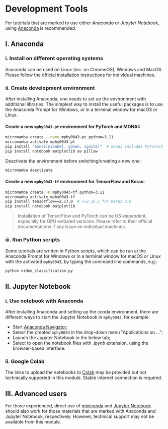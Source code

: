 # Development Tools

For tutorials that are marked to use either *Anaconda* or *Jupyter Notebook*, using [Anaconda](https://docs.anaconda.com/anaconda/) is recommended.


## I. Anaconda

### i. Install on different operating systems
Anaconda can be used on Linux (inc. on ChromeOS), Windows and MacOS. Please follow the [official installation instructions](https://docs.anaconda.com/anaconda/install/) for individual machines.

### ii. Create development environment
After installing Anaconda, one needs to set up the environment with additional libraries. The simplest way to install the useful packages is to use the Anaconda Prompt for Windows, or in a terminal window for macOS or Linux. 

#### Create a new `mphy0043-pt` environment for PyTorch and MONAI:
```bash
micromamba create --name mphy0043-pt python=3.11
micromamba activate mphy0043-pt 
pip install "monai[nibabel, gdown, ignite]"  # monai includes PyTorcch
pip install notebook matplotlib av pillow
```
Deactivate the environment before switching/creating a new one:
```bash
micromamba deactivate 
```


#### Create a new `mphy0043-tf` environment for TensorFlow and Keras:
```bash
micromamba create -n mphy0043-tf python=3.11
micromamba activate mphy0043-tf
pip install tensorflow==2.17.0  # >=2.16.1 for Keras 3.0 
pip install notebook matplotlib 
```

> Installation of TensorFlow and PyTorch can be OS-dependent, especially for GPU-enbaled versions. Please refer to their official documentations if any issue on individual machines.

### iii. Run Python scripts
Some tutorials are written in Python scripts, which can be run at the Anaconda Prompt for Windows or in a terminal window for macOS or Linux with the activated `mphy0043`, by typing the command line commands, e.g.:
```bash
python video_classification.py
```


## II. Jupyter Notebook

### i. Use notebook with Anaconda
After installing Anaconda and setting up the conda environment, there are different ways to start the Jupyter Notebook in `mphy0043`, for example:

- Start [Anaconda Navigator](https://docs.anaconda.com/anaconda/navigator/index.html);
- Select the created `mphy0043` in the drop-down menu "Applications on ...";
- Launch the Jupyter Notebook in the below tab; 
- Select to open the notebook files with _.ipynb_ extension, using the browser-based interface.

### ii. Google Colab
The links to upload the notebooks to [Colab](https://research.google.com/colaboratory/) may be provided but not technically supported in this module. Stable internet connection is required. 


## III. Advanced users
For those experienced, direct use of [miniconda](https://docs.conda.io/en/latest/miniconda.html) and [Jupyter Notebook](https://jupyter.org/) should also work for those materials that are marked with Anaconda and Jupyter Notebook, respectively. However, technical support may not be available from this module.  
